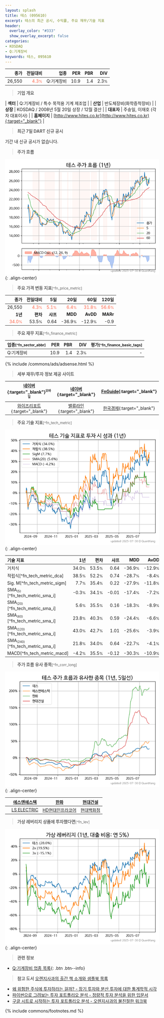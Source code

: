 ```yaml
---
layout: splash
title: 테스 (095610)
excerpt: 테스의 최근 공시, 수익률, 주요 재무/기술 지표
header:
  overlay_color: "#333"
  show_overlay_excerpt: false
categories:
- KOSDAQ
- Q:기계장비
keywords: 테스, 095610
---
```


| **종가** | **전일대비** | **업종** | **PER** | **PBR** | **DIV** |
| -------: | -----------: | -------: | ------: | ------: | ------: |
| 26,550 | <span style="color: tomato">4.3<small>%</small></span> | Q:기계장비 | 10.9 | 1.4 | 2.3<small>%</small> |

<!-- more -->


> **기업 개요**<a id="company"></a>

| <span style="white-space:nowrap;">**섹터**</span> | Q:기계장비 / 특수 목적용 기계 제조업 |
| <span style="white-space:nowrap;">**산업**</span> | 반도체장비(화학증착장비) |
| <span style="white-space:nowrap;">**상장**</span> | KOSDAQ / 2008년 5월 20일 상장 / 12월 결산 |
| <span style="white-space:nowrap;">**대표자**</span> | 주숭일, 이재호 (각자 대표이사) |
| <span style="white-space:nowrap;">**홈페이지**</span> | [http://www.hites.co.kr](http://www.hites.co.kr){:target="_blank"} |


> **최근 7일 DART 신규 공시**<a id="dart"></a>

기간 내 신규 공시가 없습니다.


> **주가 흐름**<a id="price"></a>

![095610](/stock/images/095610.png){: .align-center}


> **주요 가격 변동 지표**<small>[^fn_price_metric]</small>

| **종가** | **전일대비** | **5일** | **20일** | **60일** | **120일** |
| -------: | -----------: | ------: | -------: | -------: | --------: |
| 26,550 | <span style="color: tomato">4.3<small>%</small></span> | <span style="color: tomato">5.1<small>%</small></span> | <span style="color: tomato">6.4<small>%</small></span> | <span style="color: tomato">31.8<small>%</small></span> | <span style="color: tomato">56.6<small>%</small></span> |
| **1년** | **편차** | **샤프** | **MDD** | **AvDD** | **MARr** |
| <span style="color: tomato">34.0<small>%</small></span> | 53.5<small>%</small> | 0.64 | -36.9<small>%</small> | -12.9<small>%</small> | -0.9 |


> **주요 재무 지표**<small>[^fn_finance_metric]</small>

| **업종**<small>[^fn_sector_abbr]</small> | **PER** | **PBR** | **DIV** | **평가**<small>[^fn_finance_basic_tags]</small> |
| :--------------------------------------- | ------: | ------: | ------: | ----------------------------------------------: |
| Q:기계장비 | 10.9 | 1.4 | 2.3<small>%</small> | - |



{% include /commons/ads/adsense.html %}

> **세부 재무/투자 정보 제공 사이트**

| [네이버](https://m.stock.naver.com/domestic/stock/095610/finance/summary){:target="_blank"}<sup><small>모바일</small></sup> | [네이버](https://finance.naver.com/item/coinfo.naver?code=095610){:target="_blank"} | [FnGuide](https://comp.fnguide.com/SVO2/ASP/SVD_Invest.asp?gicode=A095610&MenuYn=Y){:target="_blank"} |
| :---: | :---: | :---: |
| [와이즈리포트](https://comp.wisereport.co.kr/company/c1040001.aspx?cmp_cd=095610){:target="_blank"} | [밸류라인](https://www.valueline.co.kr/finance/summary/095610){:target="_blank"} | [한국경제](https://markets.hankyung.com/stock/095610/financial-summary){:target="_blank"} |


> **주요 기술 지표**<small>[^fn_tech_metric]</small>


![095610](/stock/images/095610_tech.png){: .align-center}

| **기술 지표** | **1년** | **편차** | **샤프** | **MDD** | **AvDD** |
| :------------ | ------: | -----------: | -------: | ------: | -------: |
| 거치식 | 34.0<small>%</small> | 53.5<small>%</small> | 0.64 | -36.9<small>%</small> | -12.9<small>%</small> |
| 적립식[^fn_tech_metric_dca] | 38.5<small>%</small> | 52.2<small>%</small> | 0.74 | -28.7<small>%</small> | -8.4<small>%</small> |
| Sig. M[^fn_tech_metric_sigm] | 7.7<small>%</small> | 35.4<small>%</small> | 0.22 | -27.9<small>%</small> | -11.8<small>%</small> |
| SMA<small><sub>(5)</sub></small>[^fn_tech_metric_sma_i] | -0.3<small>%</small> | 34.1<small>%</small> | -0.01 | -17.4<small>%</small> | -7.2<small>%</small> |
| SMA<small><sub>(20)</sub></small>[^fn_tech_metric_sma_i] | 5.6<small>%</small> | 35.5<small>%</small> | 0.16 | -18.3<small>%</small> | -8.9<small>%</small> |
| SMA<small><sub>(60)</sub></small>[^fn_tech_metric_sma_i] | 23.8<small>%</small> | 40.3<small>%</small> | 0.59 | -24.4<small>%</small> | -6.6<small>%</small> |
| SMA<small><sub>(120)</sub></small>[^fn_tech_metric_sma_i] | 43.0<small>%</small> | 42.7<small>%</small> | 1.01 | -25.6<small>%</small> | -3.9<small>%</small> |
| SMA<small><sub>(240)</sub></small>[^fn_tech_metric_sma_i] | 21.8<small>%</small> | 34.0<small>%</small> | 0.64 | -22.7<small>%</small> | -4.1<small>%</small> |
| MACD[^fn_tech_metric_macd] | -4.2<small>%</small> | 35.5<small>%</small> | -0.12 | -30.3<small>%</small> | -10.9<small>%</small> |


> **주가 흐름 유사 종목**<a id="corr"></a><small>[^fn_corr_long]</small>

![095610](/stock/images/095610_corr.png){: .align-center}

|       | [에스앤에스텍](/101490/) | [한화](/000880/) | [현대건설](/000720/) |
| :---: | :------------------------------------: | :------------------------------------: | :------------------------------------: |
|       | [LS ELECTRIC](/010120/) | [HD현대인프라코어](/042670/) | [현대백화점](/069960/) |


> **가상 레버리지 상품에 투자했다면**<a id="2x"></a><small>[^fn_lev]</small>

![095610](/stock/images/095610_2x.png){: .align-center}


> **관련 정보**

- [Q:기계장비 업종 목록](/stats/sector/kosdaq_업종_기계장비_종목/){: .btn .btn--info}

> **참고 도서** [오렌지사과의 출간 책 소개와 샘플북 목록](https://kongdori.tistory.com/691)

- [왜 위험한 주식에 투자하라는 걸까? - 장기 투자와 분산 투자에 대한 통계학적 시각](https://kongdori.tistory.com/421)
- [파이썬으로 그려보는 투자 포트폴리오 분석  - 정량적 투자 분석을 위한 입문서](https://kongdori.tistory.com/643)
- [구글 시트로 시작하는 투자 포트폴리오 분석 - 오렌지사과의 불친절한 워크북](https://kongdori.tistory.com/449)


{% include commons/footnotes.md %}